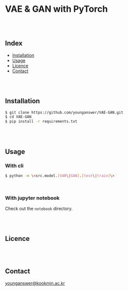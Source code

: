 # VAE & GAN with PyTorch

<br/><br/>

## Index

-   [Installation](#installation)
-   [Usage](#usage)
-   [Licence](#licence)
-   [Contact](#contact)

<br/><br/>

## Installation

```bash
$ git clone https://github.com/younganswer/VAE-GAN.git
$ cd VAE-GAN
$ pip install -r requirements.txt
```

<br/><br/>

## Usage

### With cli

```bash
$ python -m \<src.model.[VAR\|GAN].[test\|train]\>
```

<br/>

### With jupyter notebook

Check out the `notebook` directory.

<br/><br/>

## Licence

<br/><br/>

## Contact

younganswer@kookmin.ac.kr
